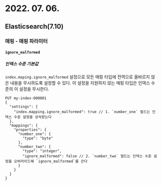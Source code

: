 # 2022. 07. 06.

## Elasticsearch(7.10)

### 매핑 - 매핑 파라미터

#### `ignore_malformed`

##### 인덱스 수준 기본값

`index.maping.ignore_malformed` 설정으로 모든 매핑 타입에 전역으로  올바르지 않은 내용을 무시하도록 설정할 수 있다. 이 설정을 지원하지 않는 매핑 타입은 인덱스 수준의 이 설정을 무시한다.

```http
PUT my-index-000001
{
  "settings": {
    "index.mapping.ignore_malformed": true // 1. `number_one` 필드는 인덱스 수준 설정을 상속받는다
  },
  "mappings": {
    "properties": {
      "number_one": { 
        "type": "byte"
      },
      "number_two": {
        "type": "integer",
        "ignore_malformed": false // 2. `number_two` 필드는 인덱스 수준 설정을 오버라이드해 `ignore_malformed`를 끈다
      }
    }
  }
}
```

